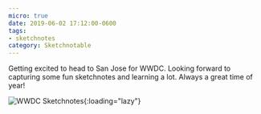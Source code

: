 ```yaml
---
micro: true
date: 2019-06-02 17:12:00-0600
tags:
- sketchnotes
category: Sketchnotable
---
```


Getting excited to head to San Jose for WWDC. Looking forward to capturing some fun sketchnotes and learning a lot. Always a great time of year!

![WWDC Sketchnotes](https://media.bennorris.org/images/sketchnotable/uploads/2019/0520ae6adf.png){:loading="lazy"}